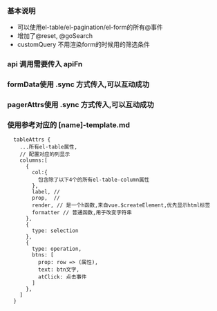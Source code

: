 ### 基本说明
- 可以使用el-table/el-pagination/el-form的所有@事件
- 增加了@reset, @goSearch
- customQuery 不用渲染form的时候用的筛选条件

### api 调用需要传入 apiFn

### formData使用 .sync 方式传入,可以互动成功
### pagerAttrs使用 .sync 方式传入,可以互动成功

###  使用参考对应的 [name]-template.md
```
  tableAttrs {
    ...所有el-table属性,
    // 配置对应的列显示
    columns:[
      {
        col:{
          包含除了以下4个的所有el-table-column属性
        },
        label, // 
        prop,  // 
        render, // 是一个h函数,来自vue.$createElement,优先显示html标签
        formatter // 普通函数,用于改变字符串
      },
      {
        type: selection
      },
      {
        type: operation,
        btns: [
          prop: row => (属性),
          text: btn文字,
          atClick: 点击事件
        ]
      },
    ]
  }
```